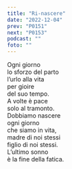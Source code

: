 ```yaml
---
title: "Ri-nascere"
date: "2022-12-04"
prev: "P0151"
next: "P0153"
podcast: ""
foto: ""
---
```


Ogni giorno  
lo sforzo del parto  
l’urlo alla vita  
per gioire  
del suo tempo.  
A volte è pace  
solo al tramonto.  
Dobbiamo nascere  
ogni giorno  
che siamo in vita,  
madre di noi stessi  
figlio di noi stessi.  
L’ultimo sonno  
è la fine della fatica.
